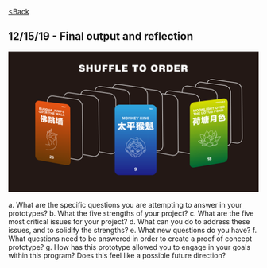 [<Back](README.md)

## 12/15/19 - Final output and reflection
![img](img/3-01.png)

a. What are the specific questions you are attempting to answer in your prototypes?
b. What the five strengths of your project?
c. What are the five most critical issues for your project?
d. What can you do to address these issues, and to solidify the strengths?
e. What new questions do you have?
f. What questions need to be answered in order to create a proof of concept prototype?
g. How has this prototype allowed you to engage in your goals within this program? Does this feel like a possible future direction?
